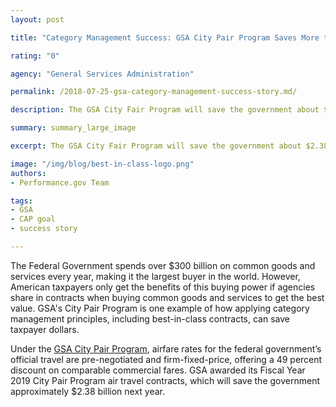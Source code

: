 ```yaml
---
layout: post

title: "Category Management Success: GSA City Pair Program Saves More than $2B for Federal Agencies"

rating: "0"

agency: "General Services Administration"

permalink: /2018-07-25-gsa-category-management-success-story.md/

description: The GSA City Fair Program will save the government about $2.38 Billion next year and showcases progress of the Category Management CAP goal, which is leveraging common contracts and best practices to drive savings and efficiencies.

summary: summary_large_image

excerpt: The GSA City Fair Program will save the government about $2.38 Billion next year and showcases progress of the Category Management CAP goal, which is leveraging common contracts and best practices to drive savings and efficiencies.

image: "/img/blog/best-in-class-logo.png"
authors:
- Performance.gov Team

tags:
- GSA
- CAP goal
- success story

---
```


The Federal Government spends over $300 billion on common goods and services every year, making it the largest buyer in the world. However, American taxpayers only get the benefits of this buying power if agencies share in contracts when buying common goods and services to get the best value. GSA's City Pair Program is one example of how applying category management principles, including best-in-class contracts, can save taxpayer dollars.

Under the <a href="https://www.gsa.gov/travel/plan-book/transportation-airfare-rates-pov-rates-etc/city-pair-program-cpp" target="_blank">GSA City Pair Program</a>, airfare rates for the federal government’s official travel are pre-negotiated and firm-fixed-price, offering a 49 percent discount on comparable commercial fares. GSA awarded its Fiscal Year 2019 City Pair Program air travel contracts, which will save the government approximately $2.38 billion next year.
